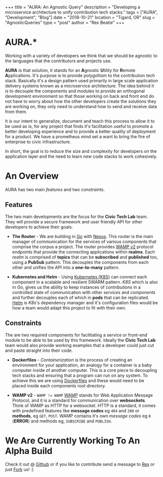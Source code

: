 +++
title = "AURA: An Agnostic Query"
description = "Developing a microservice architecture to unify contribution tech stacks."
tags = ["AURA", "Development", "Blog"]
date = "2018-10-21"
location = "Tigard, OR"
slug = "AgnosticQueries"
type = "post"
author = "Rex Beatie"
+++

# AURA.*

Working with a variety of developers we think that we should be agnostic to the languages that the contributors and projects use. 

**AURA** is that solution, it stands for an **A**gnostic **U**tility for **R**emote **A**pplications. It's purpose is to provide polygoltism to the contribution tech stack. 
Basically it's a design pattern used primarily in large scale application delivery systems known as a microservice architecture. 
The idea behind it is to decouple the components and modules to provide an orthogonal development environment so that those working on back and front end 
do not have to worry about how the other developers create the solutions they are working on, they only need to understand how to send and receive data from them. 

It is our intent to generalize, document and teach this process to allow it to be used as is, for any project that finds it's facilitation useful to promote
a better developing experience and to provide a better quality of deployment for a product. We have a prometheus mind set a want to bring the fire of enterprise to civic infrastructure.

In short, the goal is to reduce the size and complexity for developers on the application layer and the need to learn new code stacks to work cohesively. 

# An Overview

AURA has two main *features* and two *constraints*. 

## Features

The two main developments are the focus for the **Civic Tech Lab** team. They will provide a secure framework and user friendly API for other developers to achieve their goals.

- **The Router** - We are building in [Go](https://golang.io) with [Nexus](https://github.com/gammazero/nexus). 
    This router is the main manager of communication for the services of various components that comprise the corpus a project. 
    The router provides [WAMP v2](https://wamp-proto.org) protocol endpoints that provide the connecting applications within **realms**. 
    Each *realm* is comprised of **topics** that can be **subscribed** and **published** too, using a **PubSub** pattern. 
    This decouples the components from each other and unifies the API into a **one-to-many** pattern.

- **Kubernetes and Helm** - Using [Kubernetes (K8S)](https://kubernetes.io) can connect each component in a scalable and resilient SWARM pattern. *K8S* which is also in *Go*, 
    gives us the ability to keep instances of *contributions* in a controlled state of communication with other *services* and *components* and further decouples each of which in **pods** that can be replicated. 
    [Helm](https://helm.sh) is *K8s*'s dependency manager and it's configuration files would be how a team would adapt this project to fit with their own.  


## Constraints

The are two required components for facilitating a service or front-end module to be able to be used by this framework. 
Ideally the **Civic Tech Lab** team would also provide working examples that a developer could just cut and paste straight into their code.

- **Dockerfiles** - *Containerization* is the process of creating an environment for your application, an analogy for a container
   is a baby computer inside of another computer. This is a core piece to decoupling tech stacks and ensuring that a program can run on any system. 
   To achieve this we are using [Dockerfiles](https://www.docker.com/get-started) and these would need to be placed inside each components root directory.
   
- **WAMP v2** - `WAMP != WAMP` [WAMP](https://wamp-proto.org) stands for Web Application Message Protocol, and it is a standard for communication over **websockets**.
    Think of WAMP as HTTP for a websocket. HTTP is a standard, it comes with predefined features like **message codes** eg `404` and `200` or **methods**, eg `GET`, `POST`. 
    WAMP contains it's own *message codes* eg `8` (**ERROR**) and methods eg, `SUBSCRIBE` and `PUBLISH`. 

  
# We Are Currently Working To An Alpha Build

Check it out @ [Github](https://github.com/CodeForPortland/CivicTechLab-AURA) or if you like to contribute send a message to [Rex](rex@codeforpdx.org) or just 
<a class="github-button" href="https://github.com/CodeForPortland/Civic-Tech-Lab-AURA/fork" data-icon="octicon-repo-forked" aria-label="Fork CodeForPortland/Civic-Tech-Lab-AURA on GitHub">Fork</a> us! :)
<!-- Place this tag in your head or just before your close body tag. -->
<script async defer src="https://buttons.github.io/buttons.js"></script>
 
